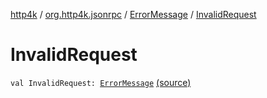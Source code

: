 [http4k](../../index.md) / [org.http4k.jsonrpc](../index.md) / [ErrorMessage](index.md) / [InvalidRequest](./-invalid-request.md)

# InvalidRequest

`val InvalidRequest: `[`ErrorMessage`](index.md) [(source)](https://github.com/http4k/http4k/blob/master/http4k-jsonrpc/src/main/kotlin/org/http4k/jsonrpc/ErrorMessage.kt#L19)